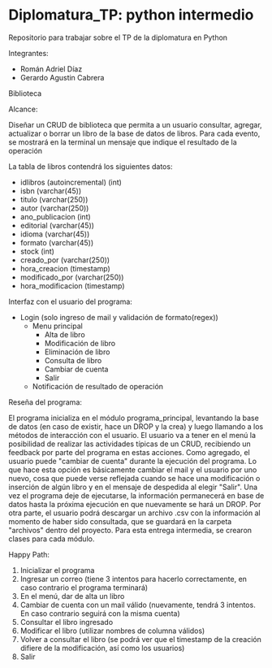 # Diplomatura_TP: python intermedio
Repositorio para trabajar sobre el TP de la diplomatura en Python

Integrantes:
- Román Adriel Díaz
- Gerardo Agustin Cabrera

Biblioteca

Alcance:

Diseñar un CRUD de biblioteca que permita a un usuario consultar, agregar, actualizar o borrar un libro de la base de datos de libros. Para cada evento, se mostrará en la terminal un mensaje que indique el resultado de la operación


La tabla de libros contendrá los siguientes datos:

- idlibros (autoincremental) (int)
- isbn (varchar(45))
- titulo (varchar(250))
- autor (varchar(250))
- ano_publicacion (int)
- editorial (varchar(45))
- idioma (varchar(45))
- formato (varchar(45))
- stock (int)
- creado_por (varchar(250))
- hora_creacion (timestamp)
- modificado_por (varchar(250))
- hora_modificacion (timestamp)


Interfaz con el usuario del programa:

- Login (solo ingreso de mail y validación de formato(regex))
    - Menu principal
        - Alta de libro
        - Modificación de libro
        - Eliminación de libro
        - Consulta de libro
        - Cambiar de cuenta
        - Salir
    - Notificación de resultado de operación

Reseña del programa:

El programa inicializa en el módulo programa_principal, levantando la base de datos (en caso de existir, hace un DROP y la crea) y luego llamando a los métodos de interacción con el usuario. 
El usuario va a tener en el menú la posibilidad de realizar las actividades típicas de un CRUD, recibiendo un feedback por parte del programa en estas acciones. 
Como agregado, el usuario puede "cambiar de cuenta" durante la ejecución del programa. Lo que hace esta opción es básicamente cambiar el mail y el usuario por uno nuevo, cosa que puede verse reflejada cuando se hace una modificación o inserción de algún libro y en el mensaje de despedida al elegir "Salir". 
Una vez el programa deje de ejecutarse, la información permanecerá en base de datos hasta la próxima ejecución en que nuevamente se hará un DROP. Por otra parte, el usuario podrá descargar un archivo .csv con la información al momento de haber sido consultada, que se guardará en la carpeta "archivos" dentro del proyecto.
Para esta entrega intermedia, se crearon clases para cada módulo. 

Happy Path:

 1) Inicializar el programa
 2) Ingresar un correo (tiene 3 intentos para hacerlo correctamente, en caso contrario el programa terminará)
 3) En el menú, dar de alta un libro
 4) Cambiar de cuenta con un mail válido (nuevamente, tendrá 3 intentos. En caso contrario seguirá con la misma cuenta)
 5) Consultar el libro ingresado
 6) Modificar el libro (utilizar nombres de columna válidos)
 7) Volver a consultar el libro (se podrá ver que el timestamp de la creación difiere de la modificación, así como los usuarios)
 8) Salir
